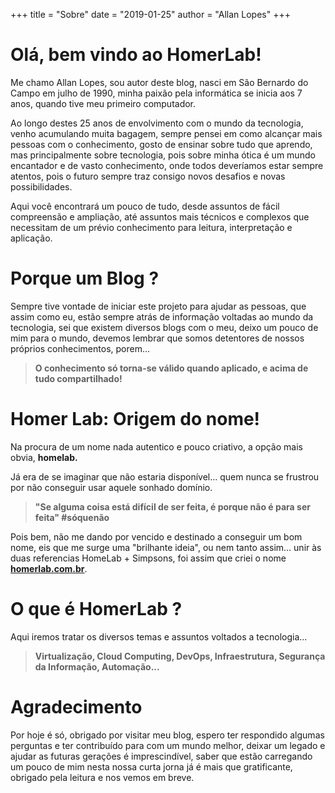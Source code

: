 +++
title = "Sobre"
date = "2019-01-25"
author = "Allan Lopes"
+++

# Olá, bem vindo ao HomerLab!

Me chamo Allan Lopes, sou autor deste blog, nasci em São Bernardo do Campo em julho de 1990, minha paixão pela informática se inicia aos 7 anos, quando tive meu primeiro computador.

Ao longo destes 25 anos de envolvimento com o mundo da tecnologia, venho acumulando muita bagagem, sempre pensei em como alcançar mais pessoas com o conhecimento, gosto de ensinar sobre tudo que aprendo, mas principalmente sobre tecnologia, pois sobre minha ótica é um mundo encantador e de vasto conhecimento, onde todos deveríamos estar sempre atentos, pois o futuro sempre traz consigo novos desafios e novas possibilidades.

Aqui você encontrará um pouco de tudo, desde assuntos de fácil compreensão e ampliação, até assuntos mais técnicos e complexos que necessitam de um prévio conhecimento para leitura, interpretação e aplicação.

# Porque um Blog ?

Sempre tive vontade de iniciar este projeto para ajudar as pessoas, que assim como eu, estão sempre atrás de informação voltadas ao mundo da tecnologia, sei que existem diversos blogs com o meu, deixo um pouco de mim para o mundo, devemos lembrar que somos detentores de nossos próprios conhecimentos, porem...

> **O conhecimento só torna-se válido quando aplicado, e acima de tudo compartilhado!**

# Homer Lab: Origem do nome!

Na procura de um nome nada autentico e pouco criativo, a opção mais obvia, **homelab.**

Já era de se imaginar que não estaria disponível... quem nunca se frustrou por não conseguir usar aquele sonhado domínio.

> **"Se alguma coisa está difícil de ser feita, é porque não é para ser feita" #sóquenão**

Pois bem, não me dando por vencido e destinado a conseguir um bom nome, eis que me surge uma "brilhante ideia", ou nem tanto assim... unir às duas referencias HomeLab + Simpsons, foi assim que criei o nome [**homerlab.com.br**](https://homerlab.com.br/).

# O que é HomerLab ?

Aqui iremos tratar os diversos temas e assuntos voltados a tecnologia...

> **Virtualização, Cloud Computing, DevOps, Infraestrutura, Segurança da Informação, Automação...**

# Agradecimento

Por hoje é só, obrigado por visitar meu blog, espero ter respondido algumas perguntas e ter contribuído para com um mundo melhor, deixar um legado e ajudar as futuras gerações é imprescindível, saber que estão carregando um pouco de mim nesta nossa curta jorna já é mais que gratificante, obrigado pela leitura e nos vemos em breve.
